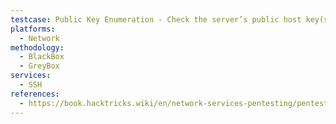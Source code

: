 ```yaml
---
testcase: Public Key Enumeration - Check the server’s public host key(s) with ssh-keyscan -t rsa <IP> -p 22
platforms: 
  - Network
methodology: 
  - BlackBox
  - GreyBox
services:
  - SSH
references:
  - https://book.hacktricks.wiki/en/network-services-pentesting/pentesting-ssh.html
---
```

